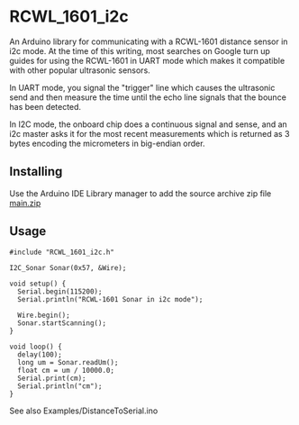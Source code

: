 # RCWL_1601_i2c

An Arduino library for communicating with a RCWL-1601 distance sensor 
in i2c mode.  At the time of this writing, most searches on Google turn up
guides for using the RCWL-1601 in UART mode which makes it compatible with
other popular ultrasonic sensors.

In UART mode, you signal the "trigger" line which causes the ultrasonic send 
and then measure the time until the echo line signals that the bounce has 
been detected.

In I2C mode, the onboard chip does a continuous signal and sense, and an
i2c master asks it for the most recent measurements which is returned as 3 bytes
encoding the micrometers in big-endian order.

## Installing

Use the Arduino IDE Library manager to add the source archive zip file 
[main.zip](https://github.com/markwal/RCWL_1601_i2c/archive/refs/heads/main.zip)

## Usage

```
#include "RCWL_1601_i2c.h"

I2C_Sonar Sonar(0x57, &Wire);

void setup() {
  Serial.begin(115200);
  Serial.println("RCWL-1601 Sonar in i2c mode");

  Wire.begin();
  Sonar.startScanning();
}

void loop() {
  delay(100);
  long um = Sonar.readUm();
  float cm = um / 10000.0;
  Serial.print(cm);
  Serial.println("cm");
}
```

See also Examples/DistanceToSerial.ino
